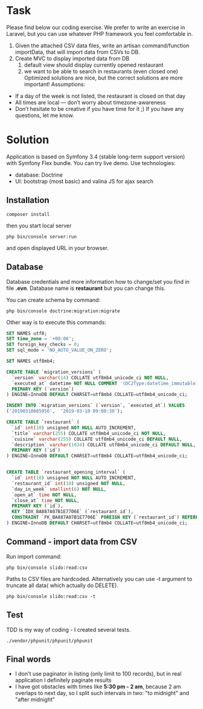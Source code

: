 # Task

Please find below our coding exercise.  We prefer to write an exercise in Laravel, but you can use whatever PHP framework you feel comfortable in. 
1. Given the attached CSV data files, write an artisan command/function importData, that will import data from CSVs to DB.
2. Create MVC to display imported data from DB
	1. default view should display currently opened restaurant 
	2. we want to be able to search in restaurants (even closed one)
Optimized solutions are nice, but the correct solutions are more important!
Assumptions:
* If a day of the week is not listed, the restaurant is closed on that day
* All times are local — don’t worry about timezone-awareness
* Don’t hesitate to be creative if you have time for it ;)
If you have any questions, let me know. 


# Solution
Application is based on Symfony 3.4 (stable long-term support version) with Symfony Flex bundle. You can try live demo. Use technologies:
* database: Doctrine
* UI: bootstrap (most basic) and valina JS for ajax search

## Installation
```
composer install
```
then you start local server

```
php bin/console server:run
```

and open displayed URL in your browser.
 
## Database
Database credentials and more information how to change/set you find in file **.evn**. Database name is **restaurant** but you can change this.

You can create schema by command:
```
php bin/console doctrine:migration:migrate
```

Other way is to execute this commands:
```sql
SET NAMES utf8;
SET time_zone = '+00:00';
SET foreign_key_checks = 0;
SET sql_mode = 'NO_AUTO_VALUE_ON_ZERO';

SET NAMES utf8mb4;

CREATE TABLE `migration_versions` (
  `version` varchar(14) COLLATE utf8mb4_unicode_ci NOT NULL,
  `executed_at` datetime NOT NULL COMMENT '(DC2Type:datetime_immutable)',
  PRIMARY KEY (`version`)
) ENGINE=InnoDB DEFAULT CHARSET=utf8mb4 COLLATE=utf8mb4_unicode_ci;

INSERT INTO `migration_versions` (`version`, `executed_at`) VALUES
('20190310085956',	'2019-03-10 09:00:30');

CREATE TABLE `restaurant` (
  `id` int(10) unsigned NOT NULL AUTO_INCREMENT,
  `title` varchar(255) COLLATE utf8mb4_unicode_ci NOT NULL,
  `cuisine` varchar(255) COLLATE utf8mb4_unicode_ci DEFAULT NULL,
  `description` varchar(1024) COLLATE utf8mb4_unicode_ci DEFAULT NULL,
  PRIMARY KEY (`id`)
) ENGINE=InnoDB DEFAULT CHARSET=utf8mb4 COLLATE=utf8mb4_unicode_ci;


CREATE TABLE `restaurant_opening_interval` (
  `id` int(10) unsigned NOT NULL AUTO_INCREMENT,
  `restaurant_id` int(10) unsigned NOT NULL,
  `day_in_week` smallint(6) NOT NULL,
  `open_at` time NOT NULL,
  `close_at` time NOT NULL,
  PRIMARY KEY (`id`),
  KEY `IDX_BA887A07B1E7706E` (`restaurant_id`),
  CONSTRAINT `FK_BA887A07B1E7706E` FOREIGN KEY (`restaurant_id`) REFERENCES `restaurant` (`id`) ON DELETE CASCADE
) ENGINE=InnoDB DEFAULT CHARSET=utf8mb4 COLLATE=utf8mb4_unicode_ci;
```
## Command - import data from CSV

Run import command:
```
php bin/console slido:read:csv
```
Paths to CSV files are hardcoded. Alternatively you can use -t argument to truncate all data( which actually do DELETE).

```
php bin/console slido:read:csv -t
```
## Test
TDD is my way of coding - I created several tests.

```
./vendor/phpunit/phpunit/phpunit
```

## Final words
 * I don't use paginator in listing (only limit to 100 records), but in real application I definitely paginate results
 * I have got obstacles with times like **5:30 pm - 2 am**, because 2 am overlaps to next day, so I split such intervals in two: "to midnight" and "after midnight"